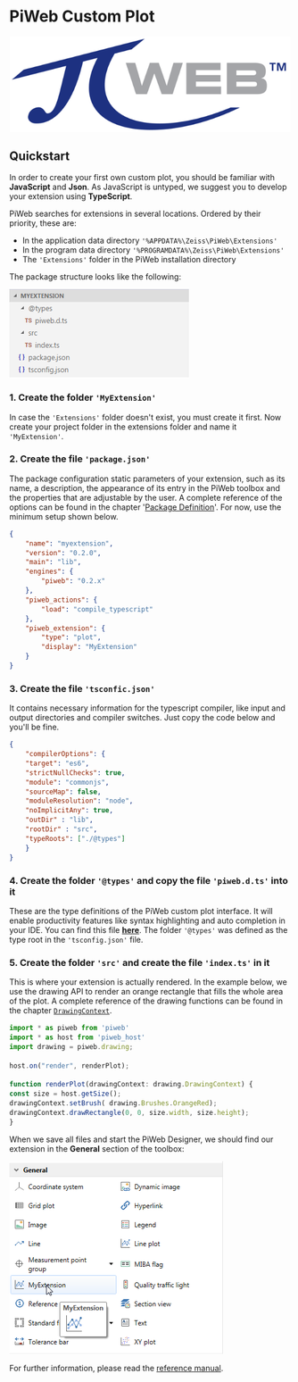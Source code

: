 # PiWeb Custom Plot

<img style="display: block; margin: auto;" src="gfx/Logo.png" >

## Quickstart

In order to create your first own custom plot, you should be familiar with __JavaScript__ and __Json__. As JavaScript is untyped, we suggest you to develop your extension using __TypeScript__.  

PiWeb searches for extensions in several locations. Ordered by their priority, these are:

* In the application data directory `'%APPDATA%\Zeiss\PiWeb\Extensions'`  
* In the program data directory `'%PROGRAMDATA%\Zeiss\PiWeb\Extensions'`
* The `'Extensions'` folder in the PiWeb installation directory

The package structure looks like the following:

<img class="framed" src="gfx/folder_structure.png"/>

### 1. Create the folder `'MyExtension'` 

In case the `'Extensions'` folder doesn't exist, you must create it first. Now create your project folder in the extensions folder and name it `'MyExtension'`.

### 2. Create the file `'package.json'`

The package configuration static parameters of your extension, such as its name, a description, the appearance of its entry in the PiWeb toolbox and the properties that are adjustable by the user. A complete reference of the options can be found in the chapter '[Package Definition](#package-definition)'. For now, use the minimum setup shown below.

```json
{
    "name": "myextension",
    "version": "0.2.0",
    "main": "lib",
    "engines": {
        "piweb": "0.2.x"
    },
    "piweb_actions": {
        "load": "compile_typescript"
    },
    "piweb_extension": {
        "type": "plot",		
        "display": "MyExtension"		
    }
}
```


### 3. Create the file `'tsconfic.json'`

It contains necessary information for the typescript compiler, like input and output directories and compiler switches. Just copy the code below and you'll be fine.

```json
{
    "compilerOptions": {
    "target": "es6",
    "strictNullChecks": true,
    "module": "commonjs",
    "sourceMap": false,
    "moduleResolution": "node",
    "noImplicitAny": true,
    "outDir" : "lib",       
    "rootDir" : "src",
    "typeRoots": ["./@types"]
    }
}
```

### 4. Create the folder `'@types'` and copy the file `'piweb.d.ts'` into it

These are the type definitions of the PiWeb custom plot interface. It will enable productivity features like syntax highlighting and auto completion in your IDE. You can find this file **[here](https://github.com/ZEISS-PiWeb/PiWeb-Customplot/blob/master/piweb.d.ts)**. The folder `'@types'` was defined as the type root in the `'tsconfig.json'` file.

### 5. Create the folder `'src'` and create the file `'index.ts'` in it

 This is where your extension is actually rendered. In the example below, we use the drawing API to render an orange rectangle that fills the whole area of the plot. A complete reference of the drawing functions can be found in the chapter [`DrawingContext`](#drawingcontext).

```TypeScript
import * as piweb from 'piweb'
import * as host from 'piweb_host'
import drawing = piweb.drawing;

host.on("render", renderPlot);

function renderPlot(drawingContext: drawing.DrawingContext) {
const size = host.getSize();
drawingContext.setBrush( drawing.Brushes.OrangeRed);
drawingContext.drawRectangle(0, 0, size.width, size.height);
}
```

When we save all files and start the PiWeb Designer, we should find our extension in the **General** section of the toolbox:

<img class="framed" src="gfx/toolbox_start.png">

For further information, please read the [reference manual](http://zeiss-piweb.github.io/PiWeb-Customplot).
